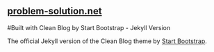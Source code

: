 


## [problem-solution.net](http://problem-solution.net/)

#Built with Clean Blog by Start Bootstrap - Jekyll Version

The official Jekyll version of the Clean Blog theme by [Start Bootstrap](http://startbootstrap.com/).